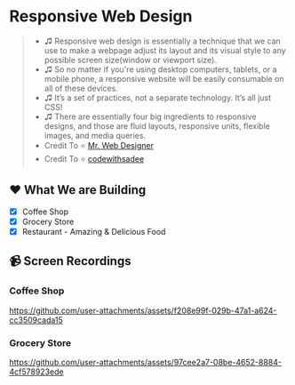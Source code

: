 # Responsive Web Design

> -   ♫ Responsive web design is essentially a technique that we can use to make a webpage adjust its layout and its visual style to any possible screen size(window or viewport size).
> -   ♫ So no matter if you're using desktop computers, tablets, or a mobile phone, a responsive website will be easily consumable on all of these devices.
> -   ♫ It’s a set of practices, not a separate technology. It’s all just CSS!
> -   ♫ There are essentially four big ingredients to responsive designs, and those are fluid layouts, responsive units, flexible images, and media queries.
> -   Credit To ⭐️ [Mr. Web Designer](https://www.youtube.com/@MrWebDesignerAnas)
> -   Credit To ⭐️ [codewithsadee](https://www.youtube.com/@codewithsadee)

## ❤️ What We are Building

-   [x] Coffee Shop
-   [x] Grocery Store
-   [x] Restaurant - Amazing & Delicious Food

## 📹 Screen Recordings

### Coffee Shop

https://github.com/user-attachments/assets/f208e99f-029b-47a1-a624-cc3509cada15

### Grocery Store

https://github.com/user-attachments/assets/97cee2a7-08be-4652-8884-4cf578923ede
